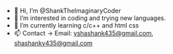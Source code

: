- 👋 Hi, I’m @ShankTheImaginaryCoder
- 👀 I’m interested in coding and trying new languages.
- 🌱 I’m currently learning c/c++ and html css
- 📫 Contact -> Email: yshashank435@gmail.com,
                        shashanky435@gmail.com

<!---
ShankTheImaginaryCoder/ShankTheImaginaryCoder is a ✨ special ✨ repository because its `README.md` (this file) appears on your GitHub profile.
You can click the Preview link to take a look at your changes.
--->
